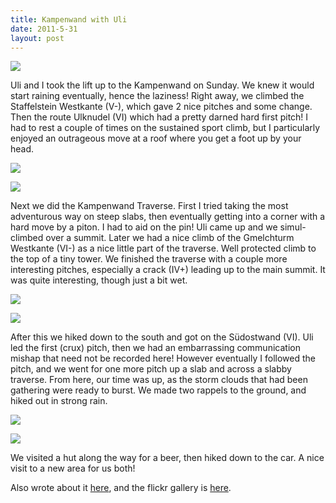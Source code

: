 ```yaml
---
title: Kampenwand with Uli
date: 2011-5-31
layout: post
---
```


[![](http://farm4.static.flickr.com/3028/5750813620_486c9950d7.jpg)](http://www.flickr.com/photos/ripsawridge/5750813620/)
  
  
Uli and I took the lift up to the Kampenwand on Sunday. We knew it would
start raining eventually, hence the laziness! Right away, we climbed the
Staffelstein Westkante (V-), which gave 2 nice pitches and some change.
Then the route Ulknudel (VI) which had a pretty darned hard first pitch!
I had to rest a couple of times on the sustained sport climb, but I particularly
enjoyed an outrageous move at a roof where you get a foot up by your head.
  
  
[![](http://farm3.static.flickr.com/2106/5750814468_f6a40c0498.jpg)](http://www.flickr.com/photos/ripsawridge/5750814468/)
  
[![](http://farm4.static.flickr.com/3626/5750272631_733f40d8da.jpg)](http://www.flickr.com/photos/ripsawridge/5750272631/)
  
  
Next we did the Kampenwand Traverse. First I tried taking the most adventurous
way on steep slabs, then eventually getting into a corner with a hard move
by a piton. I had to aid on the pin! Uli came up and we simul-climbed over
a summit. Later we had a nice climb of the Gmelchturm Westkante (VI-) as
a nice little part of the traverse. Well protected climb to the top of
a tiny tower. We finished the traverse with a couple more interesting pitches,
especially a crack (IV+) leading up to the main summit. It was quite interesting,
though just a bit wet.
  
  
[![](http://farm6.static.flickr.com/5144/5750274425_b6607a8445.jpg)](http://www.flickr.com/photos/ripsawridge/5750274425/)
  
[![](http://farm6.static.flickr.com/5107/5750274895_2126d6dfda.jpg)](http://www.flickr.com/photos/ripsawridge/5750274895/)
  
  
After this we hiked down to the south and got on the Südostwand (VI).
Uli led the first (crux) pitch, then we had an embarrassing communication
mishap that need not be recorded here! However eventually I followed the
pitch, and we went for one more pitch up a slab and across a slabby traverse.
From here, our time was up, as the storm clouds that had been gathering
were ready to burst. We made two rappels to the ground, and hiked out in
strong rain.
  
  
[![](http://farm3.static.flickr.com/2447/5750821780_65db11f76c.jpg)](http://www.flickr.com/photos/ripsawridge/5750821780/)
  
[![](http://farm3.static.flickr.com/2705/5750823654_8c7772d1a9.jpg)](http://www.flickr.com/photos/ripsawridge/5750823654/)
  
  
We visited a hut along the way for a beer, then hiked down to the car.
A nice visit to a new area for us both!
  
  
Also wrote about it [here](http://www.bergundsteigen.de/forum/viewtopic.php?id=4128),
and the flickr gallery is [here](http://www.flickr.com/photos/ripsawridge/sets/72157626786520884/with/5750813620/).
